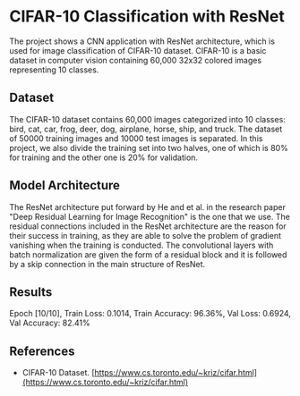 # CIFAR-10 Classification with ResNet

The project shows a CNN application with ResNet architecture, which is used for image classification of CIFAR-10 dataset. CIFAR-10 is a basic dataset in computer vision containing 60,000 32x32 colored images representing 10 classes.

## Dataset

The CIFAR-10 dataset contains 60,000 images categorized into 10 classes: bird, cat, car, frog, deer, dog, airplane, horse, ship, and truck. The dataset of 50000 training images and 10000 test images is separated. In this project, we also divide the training set into two halves, one of which is 80% for training and the other one is 20% for validation.

## Model Architecture

The ResNet architecture put forward by He and et al. in the research paper "Deep Residual Learning for Image Recognition" is the one that we use. The residual connections included in the ResNet architecture are the reason for their success in training, as they are able to solve the problem of gradient vanishing when the training is conducted. The convolutional layers with batch normalization are given the form of a residual block and it is followed by a skip connection in the main structure of ResNet.

## Results

Epoch [10/10], Train Loss: 0.1014, Train Accuracy: 96.36%, Val Loss: 0.6924, Val Accuracy: 82.41%

## References

- CIFAR-10 Dataset. [https://www.cs.toronto.edu/~kriz/cifar.html](https://www.cs.toronto.edu/~kriz/cifar.html)
